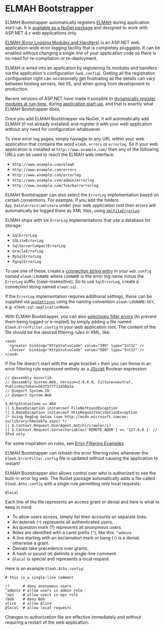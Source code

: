 # ELMAH Bootstrapper

ELMAH Bootstrapper automatically registers [ELMAH][elmah] during application
start-up. It is [available as a NuGet package][pkg] and designed to work with
ASP.NET 4.x web applications only.

[ELMAH (Error Logging Modules and Handlers)][elmah] is an ASP.NET web
application-wide error logging facility that is completely pluggable. It can be
enabled without changing a single line of your application code so there is no
need for re-compilation or re-deployment.

ELMAH is wired into an application by registering its modules and handlers via
the application's configuration (`web.config`). Getting all the registration
configuration right can occasionally get frustrating as the details can vary
between hosting servers, like IIS, and when going from development to
production.

Recent versions of ASP.NET have made it possible to [dynamically register
modules at run-time][regmod], during [application start-up][appstart], and
that is exactly what ELMAH Bootstrapper does.

Once you add ELMAH Bootstrapper via NuGet, it will automatically add ELMAH (if
not already installed) and register it with your web application without any
need for configuration whatsoever.

To view error log pages, simply naviagte to any URL within your web application
that contains the word `elmah`, `errors` or `errorlog`. So if your
web application is installed at `http://www.example.com/` then any of the
following URLs can be used to reach the ELMAH web interface:

- `http://www.example.com/elmah`
- `http://www.example.com/errors`
- `http://www.example.com/errorlog`
- `http://www.example.com/admin/errorlog`
- `http://www.example.com/foo/bar/errorlog`

ELMAH Bootstrapper can also select the `ErrorLog` implementation based on
certain conventions. For example, if you add the folders `App_Data\errors\xmlstore`
under your web application root then errors will automatically be logged there
as XML files, using [`XmlFileErrorLog`][xmllog].

ELMAH ships with six `ErrorLog` implementations that use a database for
storage:

- `SqlErrorLog`
- `SQLiteErrorLog`
- `SqlServerCompactErrorLog`
- `OracleErrorLog`
- `MySqlErrorLog`
- `PgsqlErrorLog`

To use one of these, create a [connection string entry][csadd] in your
`web.config` named `elmah:LOGNAME` where `LOGNAME` is the error log name
minus the `ErrorLog` suffix (case-insensitive). So to use `SqlErrorLog`,
create a connection string named `elmah:sql`.

If the `ErrorLog` implementation requires additional settings, these can
be supplied via [`appSettings`][appSettings] using the naming convention
`elmah:LOGNAME:KEY`, e.g. `elmah:sql:applicationName`.

With ELMAH Bootstrapper, you can also [selectively filter errors][filter] (to
prevent them being logged or e-mailed) by simply adding a file named
`Elmah.ErrorFilter.config` in your web application root. The content of the
file should be the desired filtering rules in XML, like:

    <and>
      <greater binding="HttpStatusCode" value="399" type="Int32" />
      <lesser  binding="HttpStatusCode" value="500" type="Int32" />
    </and>

If the file doesn't start with the angle bracket `<` then you can throw in
an error filtering rule expressed entirely as a [JScript][jsfltr] Boolean
expression:

    // @assembly mscorlib
    // @assembly System.Web, Version=2.0.0.0, Culture=neutral, PublicKeyToken=b03f5f7f11d50a3a
    // @import System.IO
    // @import System.Web

    $.HttpStatusCode == 404
    || $.BaseException instanceof FileNotFoundException
    || $.BaseException instanceof HttpRequestValidationException
    /* Using RegExp below (see http://msdn.microsoft.com/en-us/library/h6e2eb7w.aspx) */
    || $.Context.Request.UserAgent.match(/crawler/i)
    || $.Context.Request.ServerVariables['REMOTE_ADDR'] == '127.0.0.1' // IPv4 only

For some inspiration on rules, see [Error Filtering Examples][fltreg].

ELMAH Bootstrapper can refresh the error filtering rules whenever the
`Elmah.ErrorFilter.config` file is updated without causing the application to
restart!

ELMAH Bootstrapper also allows control over who is authorized to see the
built-in error log web. The NuGet package automatically adds a file called
`Elmah.Athz.config` with a single rule permitting only local requests:

    @local

Each line of the file represents an access grant or denial and here is what to
keep in mind:

- To allow users access, simply list their accounts on separate lines.
- An asterisk (`*`) represents all authenticated users.
- An question mark (?) represents all anonymous users.
- Roles are identified with a caret prefix (`^`), like this: `^admins`
- A line starting with an exclamation mark or bang (`!`) is a denial;
  otherwise a grant.
- Denials take precedence over grants.
- A hash or pound (`#`) delimits a single-line comment.
- `@local` is special and represents a local request.

Here is an example `Elmah.Athz.config`:

    # this is a single-line comment

    !?      # deny anonymous users
    ^admins # allow users in admin role
    ^ops    # allow users in ops role
    !bob    # deny Bob
    alice   # allow Alice
    @local  # allow local requests

Changes to authorization file are effective immediately and without requiring
a restart of the web application.


  [elmah]: https://elmah.github.io/
  [pkg]: https://www.nuget.org/packages/elmah.bootstrapper
  [aspnet]: http://www.asp.net/
  [regmod]: https://msdn.microsoft.com/en-us/library/system.web.httpapplication.registermodule.aspx
  [appstart]: https://msdn.microsoft.com/en-us/library/system.web.preapplicationstartmethodattribute.aspx
  [xmllog]: https://www.nuget.org/packages/elmah.xml/
  [csadd]: https://msdn.microsoft.com/en-us/library/vstudio/htw9h4z3(v=vs.100).aspx
  [appSettings]: https://msdn.microsoft.com/en-us/library/vstudio/ms228154(v=vs.100).aspx
  [filter]: https://elmah.github.io/a/error-filtering/
  [fltreg]: https://elmah.github.io/a/error-filtering/
  [jsfltr]: https://elmah.github.io/a/error-filtering/#using-jscript
